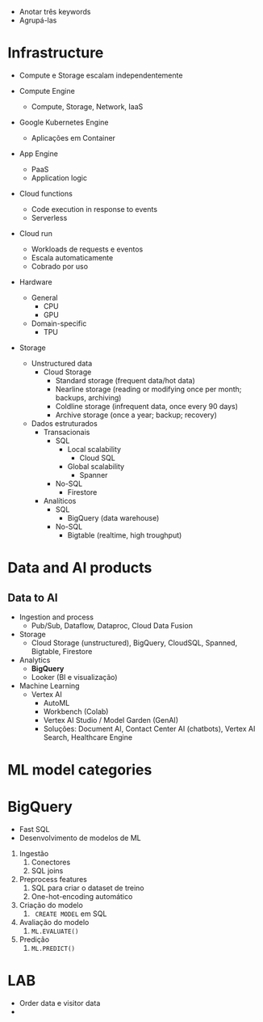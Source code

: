 - Anotar três keywords
- Agrupá-las

# Infrastructure
 - Compute e Storage escalam independentemente
 - Compute Engine
	 - Compute, Storage, Network, IaaS
 - Google Kubernetes Engine
	 - Aplicações em Container
 - App Engine
	 - PaaS
	 - Application logic
 - Cloud functions
	 - Code execution in response to events
	 - Serverless
 - Cloud run
	 - Workloads de requests e eventos
	 - Escala automaticamente
	 - Cobrado por uso

- Hardware
	- General
		- CPU
		- GPU
	- Domain-specific
		- TPU

- Storage
	- Unstructured data
		- Cloud Storage
			- Standard storage (frequent data/hot data)
			- Nearline storage (reading or modifying once per month; backups, archiving)
			- Coldline storage (infrequent data, once every 90 days)
			- Archive storage (once a year; backup; recovery)
	- Dados estruturados
		- Transacionais
			- SQL
				- Local scalability
					- Cloud SQL
				- Global scalability
					- Spanner
			- No-SQL
				- Firestore
		- Analíticos
			- SQL
				- BigQuery (data warehouse)
			- No-SQL
				- Bigtable (realtime, high troughput)

# Data and AI products

## Data to AI
- Ingestion and process
	- Pub/Sub, Dataflow, Dataproc, Cloud Data Fusion
- Storage
	- Cloud Storage (unstructured), BigQuery, CloudSQL, Spanned, Bigtable, Firestore
- Analytics
	- **BigQuery**
	- Looker (BI e visualização)
- Machine Learning
	- Vertex AI
		- AutoML
		- Workbench (Colab)
		- Vertex AI Studio / Model Garden (GenAI)
		- Soluções: Document AI, Contact Center AI (chatbots), Vertex AI Search, Healthcare Engine

# ML model categories

# BigQuery
- Fast SQL 
- Desenvolvimento de modelos de ML

1. Ingestão
	1. Conectores
	2. SQL joins
2. Preprocess features
	1. SQL para criar o dataset de treino
	2. One-hot-encoding automático
3. Criação do modelo
	1. ` CREATE MODEL` em SQL
4. Avaliação do modelo
	1.  `ML.EVALUATE()`
5. Predição
	1. `ML.PREDICT()`

# LAB
- Order data e visitor data
- 